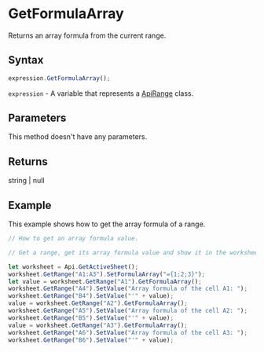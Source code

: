 # GetFormulaArray

Returns an array formula from the current range.

## Syntax

```javascript
expression.GetFormulaArray();
```

`expression` - A variable that represents a [ApiRange](../ApiRange.md) class.

## Parameters

This method doesn't have any parameters.

## Returns

string \| null

## Example

This example shows how to get the array formula of a range.

```javascript editor-xlsx
// How to get an array formula value.

// Get a range, get its array formula value and show it in the worksheet.

let worksheet = Api.GetActiveSheet();
worksheet.GetRange("A1:A3").SetFormulaArray("={1;2;3}");
let value = worksheet.GetRange("A1").GetFormulaArray();
worksheet.GetRange("A4").SetValue("Array formula of the cell A1: ");
worksheet.GetRange("B4").SetValue("'" + value);
value = worksheet.GetRange("A2").GetFormulaArray();
worksheet.GetRange("A5").SetValue("Array formula of the cell A2: ");
worksheet.GetRange("B5").SetValue("'" + value);
value = worksheet.GetRange("A3").GetFormulaArray();
worksheet.GetRange("A6").SetValue("Array formula of the cell A3: ");
worksheet.GetRange("B6").SetValue("'" + value);
```
